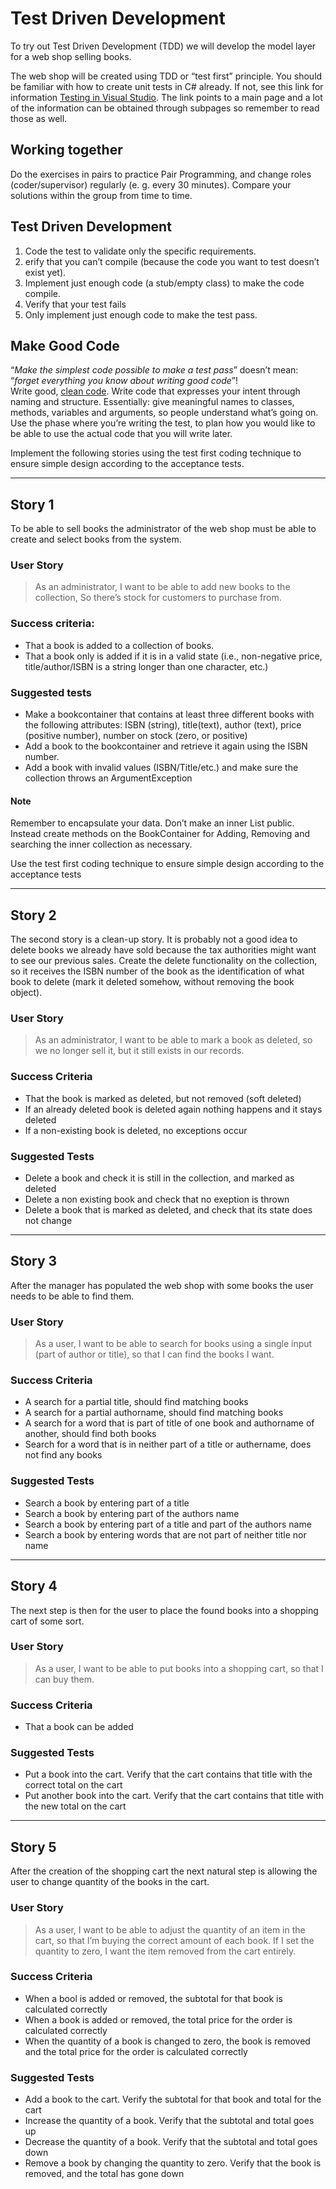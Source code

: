 # Test Driven Development

To try out Test Driven Development (TDD) we will develop the model layer for a web shop selling books. 

The web shop will be created using TDD or “test first” principle. You should be familiar with how to create unit tests in C# already. If not, see this link for information [Testing in Visual Studio](https://learn.microsoft.com/en-us/visualstudio/test/improve-code-quality?view=vs-2022). The link points to a main page and a lot of the information can be obtained through subpages so remember to read those as well.

## Working together  

Do the exercises in pairs to practice Pair Programming, and change roles (coder/supervisor) regularly (e. g. every 30 minutes). Compare your solutions within the group from time to time.

## Test Driven Development  

1. Code the test to validate only the specific requirements.  
2. erify that you can’t compile (because the code you want to test doesn’t exist yet).  
3. Implement just enough code (a stub/empty class) to make the code compile.  
4. Verify that your test fails   
5. Only implement just enough code to make the test pass.  

## Make Good Code
“*Make the simplest code possible to make a test pass*” doesn’t mean: “*forget everything you know about writing good code*”!  
Write good, [clean code](https://dzone.com/articles/clean-code-summary-and-key-points). Write code that expresses your intent through naming and structure. 
Essentially: give meaningful names to classes, methods, variables and arguments, so people understand what’s going on. Use the phase where you’re writing the test, to plan how you would like to be able to use the actual code that you will write later. 

Implement the following stories using the test first coding technique to ensure simple design according to the acceptance tests.

---
 
## Story 1  
To be able to sell books the administrator of the web shop must be able to create and select books from the system.

### User Story  
> As an administrator, I want to be able to add new books to the collection, So there’s stock for customers to purchase from.

### Success criteria: 
* That a book is added to a collection of books.
* That a book only is added if it is in a valid state (i.e., non-negative price, title/author/ISBN is a string longer than one character, etc.)

### Suggested tests
* Make a bookcontainer that contains at least three different books with the following attributes: ISBN (string), title(text), author (text), price (positive number), number on stock (zero, or positive)
* Add a book to the bookcontainer and retrieve it again using the ISBN number.
* Add a book with invalid values (ISBN/Title/etc.) and make sure the collection throws an ArgumentException

#### Note
Remember to encapsulate your data. Don’t make an inner List<Book> public. Instead create methods on the BookContainer for Adding, Removing and searching the inner collection as necessary.  

Use the test first coding technique to ensure simple design according to the acceptance tests

---
 
## Story 2  
The second story is a clean-up story. It is probably not a good idea to delete books we already have sold because the tax authorities might want to see our previous sales. Create the delete functionality on the collection, so it receives the ISBN number of the book as the identification of what book to delete (mark it deleted somehow, without removing the book object).

### User Story  
> As an administrator, I want to be able to mark a book as deleted, so we no longer sell it, but it still exists in our records.

### Success Criteria  
* That the book is marked as deleted, but not removed (soft deleted)
* If an already deleted book is deleted again nothing happens and it stays deleted
* If a non-existing book is deleted, no exceptions occur

### Suggested Tests  
* Delete a book and check it is still in the collection, and marked as deleted
* Delete a non existing book and check that no exeption is thrown
* Delete a book that is marked as deleted, and check that its state does not change

---
 
## Story 3  
After the manager has populated the web shop with some books the user needs to be able to find them.

### User Story  
> As a user, I want to be able to search for books using a single input (part of author or title), so that I can find the books I want.

### Success Criteria
* A search for a partial title, should find matching books
* A search for a partial authorname, should find matching books
* A search for a word that is part of title of one book and authorname of another, should find both books
* Search for a word that is in neither part of a title or authername, does not find any books

### Suggested Tests 
* Search a book by entering part of a title
* Search a book by entering part of the authors name
* Search a book by entering part of a title and part of the authors name
* Search a book by entering words that are not part of neither title nor name

---
 
## Story 4  
The next step is then for the user to place the found books into a shopping cart of some sort. 

### User Story  
> As a user, I want to be able to put books into a shopping cart, so that I can buy them.

### Success Criteria
* That a book can be added

### Suggested Tests 
* Put a book into the cart. Verify that the cart contains that title with the correct total on the cart
* Put another book into the cart. Verify that the cart contains that title with the new total on the cart

---
 
## Story 5  
After the creation of the shopping cart the next natural step is allowing the user to change quantity of the books in the cart.

### User Story  
> As a user, I want to be able to adjust the quantity of an item in the cart, so that I’m buying the correct amount of each book. If I set the quantity to zero, I want the item removed from the cart entirely.

### Success Criteria 
* When a bool is added or removed, the subtotal for that book is calculated correctly
* When a book is added or removed, the total price for the order is calculated correctly
* When the quantity of a book is changed to zero, the book is removed and the total price for the order is calculated correctly

### Suggested Tests 
* Add a book to the cart. Verify the subtotal for that book and total for the cart
* Increase the quantity of a book. Verify that the subtotal and total goes up
* Decrease the quantity of a book. Verify that the subtotal and total goes down
* Remove a book by changing the quantity to zero. Verify that the book is removed, and the total has gone down

